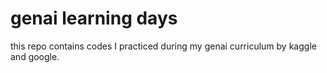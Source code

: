 # genai learning days
this repo contains codes I practiced during my genai curriculum by kaggle and google.
